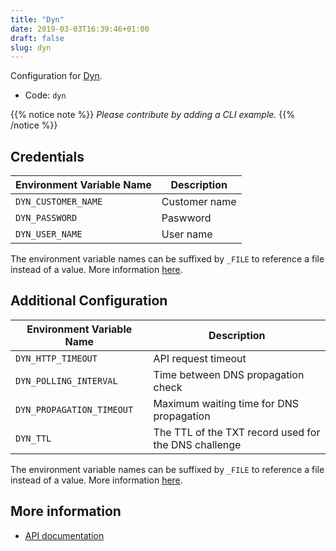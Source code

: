 ```yaml
---
title: "Dyn"
date: 2019-03-03T16:39:46+01:00
draft: false
slug: dyn
---
```


<!-- THIS DOCUMENTATION IS AUTO-GENERATED. PLEASE DO NOT EDIT. -->
<!-- providers/dns/dyn/dyn.toml -->
<!-- THIS DOCUMENTATION IS AUTO-GENERATED. PLEASE DO NOT EDIT. -->


Configuration for [Dyn](https://dyn.com/).


<!--more-->

- Code: `dyn`

{{% notice note %}}
_Please contribute by adding a CLI example._
{{% /notice %}}




## Credentials

| Environment Variable Name | Description |
|-----------------------|-------------|
| `DYN_CUSTOMER_NAME` | Customer name |
| `DYN_PASSWORD` | Paswword |
| `DYN_USER_NAME` | User name |

The environment variable names can be suffixed by `_FILE` to reference a file instead of a value.
More information [here](/lego/dns/#configuration-and-credentials).


## Additional Configuration

| Environment Variable Name | Description |
|--------------------------------|-------------|
| `DYN_HTTP_TIMEOUT` | API request timeout |
| `DYN_POLLING_INTERVAL` | Time between DNS propagation check |
| `DYN_PROPAGATION_TIMEOUT` | Maximum waiting time for DNS propagation |
| `DYN_TTL` | The TTL of the TXT record used for the DNS challenge |

The environment variable names can be suffixed by `_FILE` to reference a file instead of a value.
More information [here](/lego/dns/#configuration-and-credentials).




## More information

- [API documentation](https://help.dyn.com/rest/)

<!-- THIS DOCUMENTATION IS AUTO-GENERATED. PLEASE DO NOT EDIT. -->
<!-- providers/dns/dyn/dyn.toml -->
<!-- THIS DOCUMENTATION IS AUTO-GENERATED. PLEASE DO NOT EDIT. -->
